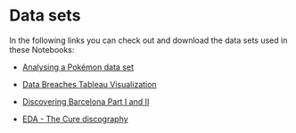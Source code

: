 # Data sets

In the following links you can check out and download the data sets used in these Notebooks: 

- [Analysing a Pokémon data set](https://www.kaggle.com/abcsds/pokemon)

- [Data Breaches Tableau Visualization](https://www.kaggle.com/estratic/data-breaches-2004-2017-en-20180218)

- [Discovering Barcelona Part I and II](https://www.kaggle.com/xvivancos/barcelona-data-sets)

- [EDA - The Cure discography](https://www.kaggle.com/xvivancos/the-cure-discography)

